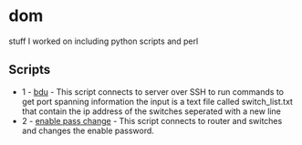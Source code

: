# dom
stuff I worked on including python scripts and perl

## Scripts

- 1 - [bdu](https://github.com/hj1996/dom/blob/master/bdu.py) - This script connects to server over SSH to run commands to get port spanning information the input is a text file called switch_list.txt that contain the ip address of the switches seperated with a new line
- 2 - [enable pass change](https://github.com/hj1996/dom/blob/master/enable%20pass%20change.py) - This script connects to router and switches and changes the enable password.
